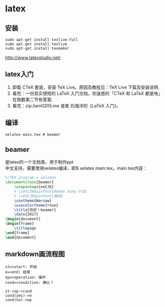 # latex

## 安装
```shell
sudo apt-get install texlive-full
sudo apt-get install texlive
sudo apt-get install texmaker
```

<http://www.latexstudio.net/>

## latex入门
1. 卸载 CTeX 套装，安装 TeX Live。原因及教程见：TeX Live 下载及安装说明.
1. 看完：一份其实很短的 LaTeX 入门文档，你迷惑的「CTeX 和 LaTeX 都是啥」在倒数第二节有答案.
1. 看完：zip.liam0205.me 或者 刘海洋的《LaTeX 入门》。

## 编译
```shell
xelatex main.tex # beamer

```
## beamer
是latex的一个文档类，用于制作ppt  
中文支持，需要使用xelatex编译，即$ xelatex main.tex。main.tex内容：
```tex
%!TEX program = xelatex
\documentclass{beamer}
    \usepackage{xeCJK}
    % \setCJKmainfont{Adobe Song Std}
    % \setCJKmainfont{楷体}
    \usetheme{Warsaw}
    \usecolortheme{rose}
    \title{你好！beamer}
    \date{2017}
\begin{document}
\begin{frame}
    \titlepage
\end{frame}
\end{document}
```
## markdown画流程图

```flow
st=>start: 开始
e=>end: 结束
op=>operation: 操作
cond=>condition: 确认？

st->op->cond
cond(yes)->e
cond(no)->op
```